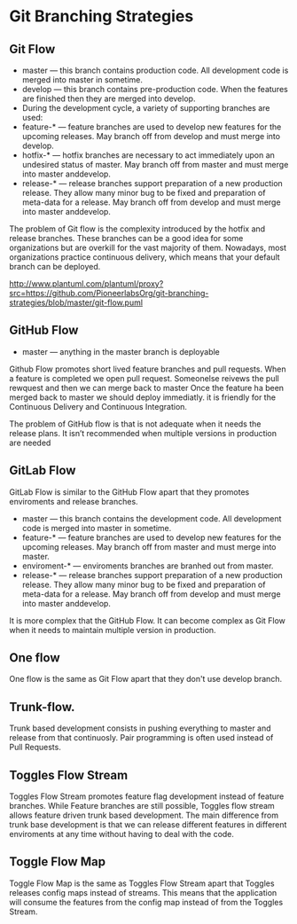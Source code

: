 # Git Branching Strategies

## Git Flow

- master — this branch contains production code. All development code is merged into master in sometime.
- develop — this branch contains pre-production code. When the features are finished then they are merged into develop.
- During the development cycle, a variety of supporting branches are used:
- feature-* — feature branches are used to develop new features for the upcoming releases. May branch off from develop and must merge into develop.
- hotfix-* — hotfix branches are necessary to act immediately upon an undesired status of master. May branch off from master and must merge into master anddevelop.
- release-* — release branches support preparation of a new production release. They allow many minor bug to be fixed and preparation of meta-data for a release. May branch off from develop and must merge into master anddevelop.

The problem of Git flow is the complexity introduced by the hotfix and release branches. 
These branches can be a good idea for some organizations but are overkill for the vast majority of them. 
Nowadays, most organizations practice continuous delivery, which means that your default branch can be deployed. 

http://www.plantuml.com/plantuml/proxy?src=https://github.com/PioneerlabsOrg/git-branching-strategies/blob/master/git-flow.puml

## GitHub Flow

- master — anything in the master branch is deployable

Github Flow promotes short lived feature branches and pull requests.
When a feature is completed we open pull request.
Someonelse reivews the pull rewquest and then we can merge back to master
Once the feature ha been merged back to master we should deploy immediatly.
it is friendly for the Continuous Delivery and Continuous Integration.

The problem of GitHub flow is that is not adequate when it needs the release plans.
It isn’t recommended when multiple versions in production are needed


## GitLab Flow

GitLab Flow is similar to the GitHub Flow apart that they promotes enviroments and release branches.

- master — this branch contains the development code. All development code is merged into master in sometime.
- feature-* — feature branches are used to develop new features for the upcoming releases. May branch off from master and must merge into master.
- enviroment-* — enviroments branches are branhed out from master.
- release-* — release branches support preparation of a new production release. They allow many minor bug to be fixed and preparation of meta-data for a release. May branch off from develop and must merge into master anddevelop.


It is more complex that the GitHub Flow.
It can become complex as Git Flow when it needs to maintain multiple version in production.

## One flow

One flow is the same as Git Flow apart that they don't use develop branch.

## Trunk-flow.

Trunk based development consists in pushing everything to master and release from that continuosly.
Pair programming is often used instead of Pull Requests.


## Toggles Flow Stream

Toggles Flow Stream promotes feature flag development instead of feature branches. 
While Feature branches are still possible, Toggles flow stream allows feature driven trunk based development.
The main difference from trunk base development is that we can release different features in different enviroments at any time without having to deal with the code.

## Toggle Flow Map

Toggle Flow Map is the same as Toggles Flow Stream apart that Toggles releases config maps instead of streams.
This means that the application will consume the features from the config map instead of from the Toggles Stream.



